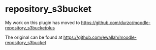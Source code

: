 # repository_s3bucket
My work on this plugin has moved to https://github.com/durzo/moodle-repository_s3bucketplus

The original can be found at https://github.com/ewallah/moodle-repository_s3bucket
